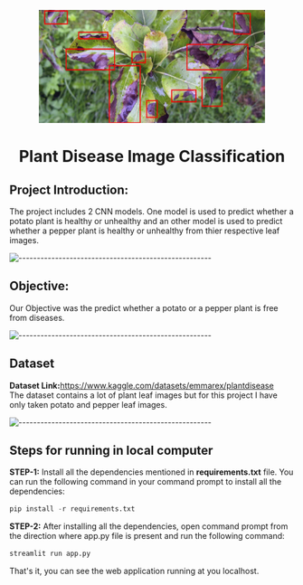 <p align="center"> 
  <img src="Plant Disease Image.jpeg" alt="Plant Disease Image" width="400px" height="200px">
</p>

<h1 align="center"> Plant Disease Image Classification  </h1>


## Project Introduction:<br>
<p>The project includes 2 CNN models. One model is used to predict whether a potato plant is healthy or unhealthy and an other model is used to predict whether a pepper plant is healthy or unhealthy from thier respective leaf images.</p>

![-----------------------------------------------------](https://raw.githubusercontent.com/andreasbm/readme/master/assets/lines/rainbow.png)

## Objective:<br>
Our Objective was the predict whether a potato or a pepper plant is free from diseases.

![-----------------------------------------------------](https://raw.githubusercontent.com/andreasbm/readme/master/assets/lines/rainbow.png)

## Dataset

<b>Dataset Link:</b>https://www.kaggle.com/datasets/emmarex/plantdisease<br>
The dataset contains a lot of plant leaf images but for this project I have only taken potato and pepper leaf images.

![-----------------------------------------------------](https://raw.githubusercontent.com/andreasbm/readme/master/assets/lines/rainbow.png)

## Steps for running in local computer
**STEP-1:** Install all the dependencies mentioned in **requirements.txt** file. You can run the following command in your command prompt to install all the dependencies:

```python
pip install -r requirements.txt
```
**STEP-2:** After installing all the dependencies, open command prompt from the direction where app.py file is present and run the following command:

```python
streamlit run app.py
```
That's it, you can see the web application running at you localhost.<br>




